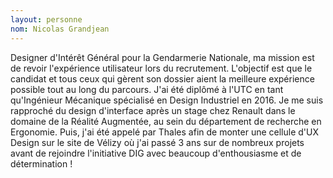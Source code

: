 ```yaml
---
layout: personne
nom: Nicolas Grandjean
---
```


Designer d'Intérêt Général pour la Gendarmerie Nationale, ma mission est de revoir l'expérience utilisateur lors du recrutement. L'objectif est que le candidat et tous ceux qui gèrent son dossier aient la meilleure expérience possible tout au long du parcours. J'ai été diplômé à l'UTC en tant qu'Ingénieur Mécanique spécialisé en Design Industriel en 2016. Je me suis rapproché du design d'interface après un stage chez Renault dans le domaine de la Réalité Augmentée, au sein du département de recherche en Ergonomie. Puis, j'ai été appelé par Thales afin de monter une cellule d'UX Design sur le site de Vélizy où j'ai passé 3 ans sur de nombreux projets avant de rejoindre l'initiative DIG avec beaucoup d'enthousiasme et de détermination !
